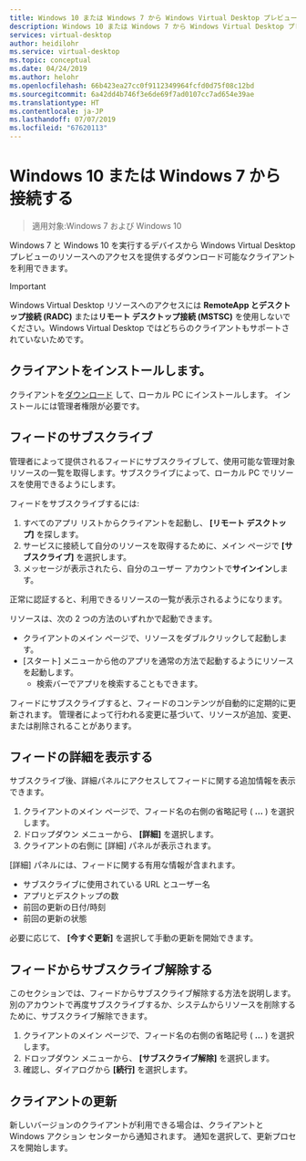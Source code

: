 ```yaml
---
title: Windows 10 または Windows 7 から Windows Virtual Desktop プレビューに接続する - Azure
description: Windows 10 または Windows 7 から Windows Virtual Desktop プレビューに接続する方法。
services: virtual-desktop
author: heidilohr
ms.service: virtual-desktop
ms.topic: conceptual
ms.date: 04/24/2019
ms.author: helohr
ms.openlocfilehash: 66b423ea27cc0f9112349964fcfd0d75f08c12bd
ms.sourcegitcommit: 6a42dd4b746f3e6de69f7ad0107cc7ad654e39ae
ms.translationtype: HT
ms.contentlocale: ja-JP
ms.lasthandoff: 07/07/2019
ms.locfileid: "67620113"
---
```

# <a name="connect-from-windows-10-or-windows-7"></a>Windows 10 または Windows 7 から接続する

> 適用対象:Windows 7 および Windows 10

Windows 7 と Windows 10 を実行するデバイスから Windows Virtual Desktop プレビューのリソースへのアクセスを提供するダウンロード可能なクライアントを利用できます。

> [!IMPORTANT]
> Windows Virtual Desktop リソースへのアクセスには **RemoteApp とデスクトップ接続 (RADC)** または**リモート デスクトップ接続 (MSTSC)** を使用しないでください。Windows Virtual Desktop ではどちらのクライアントもサポートされていないためです。

## <a name="install-the-client"></a>クライアントをインストールします。

クライアントを[ダウンロード](https://go.microsoft.com/fwlink/?linkid=2068602) して、ローカル PC にインストールします。 インストールには管理者権限が必要です。

## <a name="subscribe-to-a-feed"></a>フィードのサブスクライブ

管理者によって提供されるフィードにサブスクライブして、使用可能な管理対象リソースの一覧を取得します。サブスクライブによって、ローカル PC でリソースを使用できるようにします。

フィードをサブスクライブするには:

1. すべてのアプリ リストからクライアントを起動し、 **[リモート デスクトップ]** を探します。
1. サービスに接続して自分のリソースを取得するために、メイン ページで **[サブスクライブ]** を選択します。
1. メッセージが表示されたら、自分のユーザー アカウントで**サインイン**します。

正常に認証すると、利用できるリソースの一覧が表示されるようになります。

リソースは、次の 2 つの方法のいずれかで起動できます。

- クライアントのメイン ページで、リソースをダブルクリックして起動します。
- [スタート] メニューから他のアプリを通常の方法で起動するようにリソースを起動します。
  - 検索バーでアプリを検索することもできます。

フィードにサブスクライブすると、フィードのコンテンツが自動的に定期的に更新されます。 管理者によって行われる変更に基づいて、リソースが追加、変更、または削除されることがあります。

## <a name="view-the-details-of-a-feed"></a>フィードの詳細を表示する

サブスクライブ後、詳細パネルにアクセスしてフィードに関する追加情報を表示できます。

1. クライアントのメイン ページで、フィード名の右側の省略記号 ( **...** ) を選択します。
1. ドロップダウン メニューから、 **[詳細]** を選択します。
1. クライアントの右側に [詳細] パネルが表示されます。

[詳細] パネルには、フィードに関する有用な情報が含まれます。

- サブスクライブに使用されている URL とユーザー名
- アプリとデスクトップの数
- 前回の更新の日付/時刻
- 前回の更新の状態

必要に応じて、 **[今すぐ更新]** を選択して手動の更新を開始できます。

## <a name="unsubscribe-from-a-feed"></a>フィードからサブスクライブ解除する

このセクションでは、フィードからサブスクライブ解除する方法を説明します。 別のアカウントで再度サブスクライブするか、システムからリソースを削除するために、サブスクライブ解除できます。

1. クライアントのメイン ページで、フィード名の右側の省略記号 ( **...** ) を選択します。
1. ドロップダウン メニューから、 **[サブスクライブ解除]** を選択します。
1. 確認し、ダイアログから **[続行]** を選択します。

## <a name="update-the-client"></a>クライアントの更新

新しいバージョンのクライアントが利用できる場合は、クライアントと Windows アクション センターから通知されます。 通知を選択して、更新プロセスを開始します。
